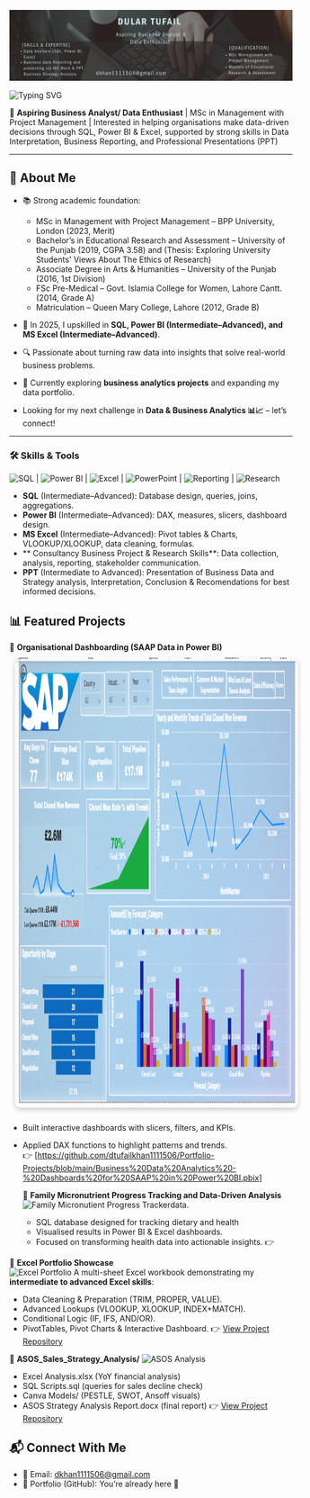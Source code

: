 <!-- Dark Header / Banner -->
![Header](https://github.com/dtufailkhan1111506/Dular-Tufail/blob/main/headergithub.jpeg)
  
![Typing SVG](https://readme-typing-svg.demolab.com?font=Fira+Code&size=22&Style=Bold&pause=1000&color=F7A8B8&width=500&lines=Hi,+I'm+Dular+Tufail+👋)

🎯 **Aspiring Business Analyst/ Data Enthusiast** | MSc in Management with Project Management | Interested in helping organisations make data-driven decisions through SQL, Power BI & Excel, supported by strong skills in Data Interpretation, Business Reporting, and Professional Presentations (PPT)

---

## 🌟 About Me  
- 📚 Strong academic foundation:  
  - MSc in Management with Project Management – BPP University, London (2023, Merit)  
  - Bachelor’s in Educational Research and Assessment – University of the Punjab (2019, CGPA 3.58)  and (Thesis: Exploring University Students' Views About The Ethics of Research)
  - Associate Degree in Arts & Humanities – University of the Punjab (2016, 1st Division)  
  - FSc Pre-Medical – Govt. Islamia College for Women, Lahore Cantt. (2014, Grade A)  
  - Matriculation – Queen Mary College, Lahore (2012, Grade B)  

- 🚀 In 2025, I upskilled in **SQL, Power BI (Intermediate–Advanced), and MS Excel (Intermediate–Advanced)**.  
- 🔍 Passionate about turning raw data into insights that solve real-world business problems.  
- 🌱 Currently exploring **business analytics projects** and expanding my data portfolio.
- Looking for my next challenge in **Data & Business Analytics 📊📈** – let’s connect!  

---

### 🛠️ Skills & Tools

![SQL](https://img.shields.io/badge/SQL-70%25-brightgreen) | ![Power BI](https://img.shields.io/badge/Power%20BI-75%25-yellow) | ![Excel](https://img.shields.io/badge/Excel-80%25-blue) |
![PowerPoint](https://img.shields.io/badge/PowerPoint-70%25-purple) | ![Reporting](https://img.shields.io/badge/Reporting-80%25-red) | ![Research](https://img.shields.io/badge/Research-75%25-green)

- **SQL** (Intermediate–Advanced): Database design, queries, joins, aggregations. 
-  **Power BI** (Intermediate–Advanced): DAX, measures, slicers, dashboard design. 
-  **MS Excel** (Intermediate–Advanced): Pivot tables & Charts, VLOOKUP/XLOOKUP, data cleaning, formulas. 
-  ** Consultancy Business Project & Research Skills**: Data collection, analysis, reporting, stakeholder communication.
-  **PPT** (Intermediate to Advanced): Presentation of Business Data and Strategy analysis, Interpretation, Conclusion & Recomendations for best informed decisions.

## 📊 Featured Projects  

🔹 **Organisational Dashboarding (SAAP Data in Power BI)**                                                      
  <a href="https://github.com/dtufailkhan1111506/Dular-Tufail">
  <img src="https://github.com/dtufailkhan1111506/Dular-Tufail/blob/main/Screenshot%202025-09-10%20005749.png" 
       alt="Power BI dashboards"
       width="900" height="800" 
       style="border-radius:10px; margin:10px; box-shadow: 0 4px 8px rgba(0,0,0,0.2);">
</a>                                                                                                                                                                                                             
- Built interactive dashboards with slicers, filters, and KPIs.                                                                                                              
- Applied DAX functions to highlight patterns and trends.  
👉 [https://github.com/dtufailkhan1111506/Portfolio-Projects/blob/main/Business%20Data%20Analytics%20-%20Dashboards%20for%20SAAP%20in%20Power%20BI.pbix]
                                                                                   
     🔹 **Family Micronutrient Progress Tracking and Data-Driven Analysis**                                                                                       
         <img src="./images/project1.png" alt="Family Micronutient Progress Tracker" style="width:100%;height: 150px; object-fit: cover;">data.
  - SQL database designed for tracking dietary and health
  - Visualised results in Power BI & Excel dashboards.
  - Focused on transforming health data into actionable insights.
  👉 [](#)           

🔹 **Excel Portfolio Showcase**  
<img src="./images/project1.png" alt="Excel Portfolio" style="width:100%; height: 150px; object-fit: cover;">
A multi-sheet Excel workbook demonstrating my **intermediate to advanced Excel skills**:  
- Data Cleaning & Preparation (TRIM, PROPER, VALUE).  
- Advanced Lookups (VLOOKUP, XLOOKUP, INDEX+MATCH).  
- Conditional Logic (IF, IFS, AND/OR).  
- PivotTables, Pivot Charts & Interactive Dashboard.
👉 [View Project Repository](#)  

🔹 **ASOS_Sales_Strategy_Analysis/**
 <img src="./images/project1.png" alt="ASOS Analysis" style="width:100%; height: 150px; object-fit: cover;">
- Excel Analysis.xlsx          (YoY financial analysis)
- SQL Scripts.sql              (queries for sales decline check)
- Canva Models/                (PESTLE, SWOT, Ansoff visuals)
- ASOS Strategy Analysis Report.docx    (final report)
👉 [View Project Repository](#)



## 📬 Connect With Me  
- 📧 Email: dkhan1111506@gmail.com 
- 📂 Portfolio (GitHub): You’re already here 🚀  

